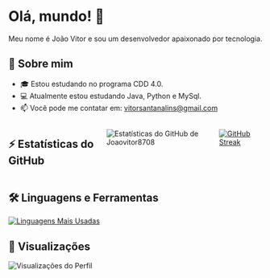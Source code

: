 # Olá, mundo! 👋

Meu nome é João Vitor e sou um desenvolvedor apaixonado por tecnologia.

## 🚀 Sobre mim
- 🎓 Estou estudando no programa CDD 4.0.
- 💻 Atualmente estou estudando Java, Python e MySql.
- 📫 Você pode me contatar em: vitorsantanalins@gmail.com

<div style="display: flex; justify-content: space-between;">

  ## ⚡ Estatísticas do GitHub
  ![Estatísticas do GitHub de Joaovitor8708](https://github-readme-stats.vercel.app/api?username=Joaovitor8708&show_icons=true&theme=radical)

  [![GitHub Streak](https://github-readme-streak-stats.herokuapp.com?user=Joaovitor8708&theme=dark&hide_border=true&border_radius=15&date_format=M%20j%5B%2C%20Y%5D)](https://git.io/streak-stats)

</div>

  ## 🛠️ Linguagens e Ferramentas
  [![Linguagens Mais Usadas](https://github-readme-stats.vercel.app/api/top-langs/?username=Joaovitor8708&layout=compact&langs_count=8&icons=true&theme=radical)](https://github.com/anuraghazra/github-readme-stats)

## 👀 Visualizações
![Visualizações do Perfil](https://komarev.com/ghpvc/?username=Joaovitor8708)

